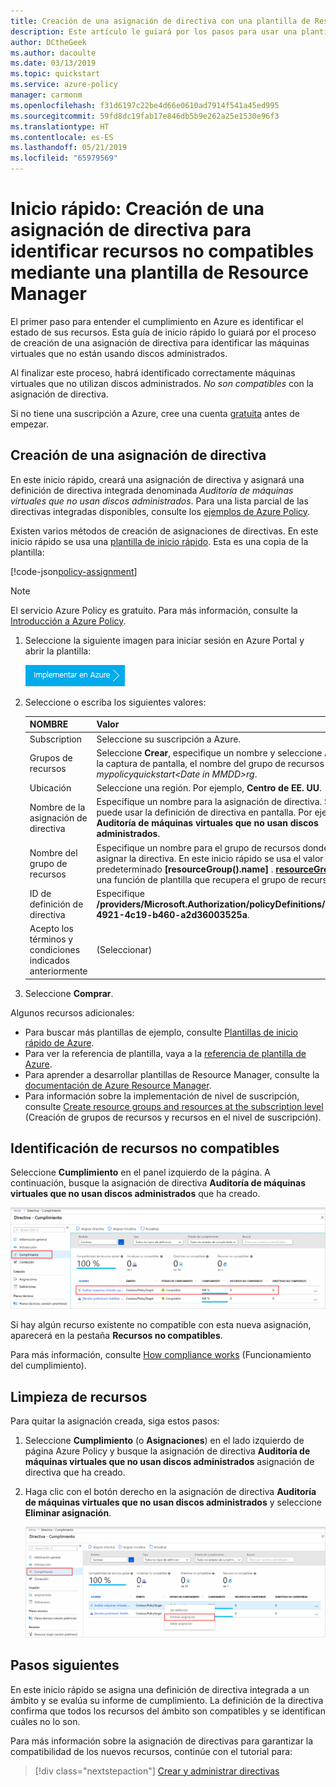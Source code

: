 ```yaml
---
title: Creación de una asignación de directiva con una plantilla de Resource Manager
description: Este artículo le guiará por los pasos para usar una plantilla de Resource Manager para crear una asignación de directiva para identificar recursos no compatibles.
author: DCtheGeek
ms.author: dacoulte
ms.date: 03/13/2019
ms.topic: quickstart
ms.service: azure-policy
manager: carmonm
ms.openlocfilehash: f31d6197c22be4d66e0610ad7914f541a45ed995
ms.sourcegitcommit: 59fd8dc19fab17e846db5b9e262a25e1530e96f3
ms.translationtype: HT
ms.contentlocale: es-ES
ms.lasthandoff: 05/21/2019
ms.locfileid: "65979569"
---
```

# <a name="quickstart-create-a-policy-assignment-to-identify-non-compliant-resources-by-using-a-resource-manager-template"></a>Inicio rápido: Creación de una asignación de directiva para identificar recursos no compatibles mediante una plantilla de Resource Manager

El primer paso para entender el cumplimiento en Azure es identificar el estado de sus recursos.
Esta guía de inicio rápido lo guiará por el proceso de creación de una asignación de directiva para identificar las máquinas virtuales que no están usando discos administrados.

Al finalizar este proceso, habrá identificado correctamente máquinas virtuales que no utilizan discos administrados. *No son compatibles* con la asignación de directiva.

Si no tiene una suscripción a Azure, cree una cuenta [gratuita](https://azure.microsoft.com/free/) antes de empezar.

## <a name="create-a-policy-assignment"></a>Creación de una asignación de directiva

En este inicio rápido, creará una asignación de directiva y asignará una definición de directiva integrada denominada *Auditoría de máquinas virtuales que no usan discos administrados*. Para una lista parcial de las directivas integradas disponibles, consulte los [ejemplos de Azure Policy](./samples/index.md).

Existen varios métodos de creación de asignaciones de directivas. En este inicio rápido se usa una [plantilla de inicio rápido](https://azure.microsoft.com/resources/templates/101-azurepolicy-assign-builtinpolicy-resourcegroup/).
Esta es una copia de la plantilla:

[!code-json[policy-assignment](~/quickstart-templates/101-azurepolicy-assign-builtinpolicy-resourcegroup/azuredeploy.json)]

> [!NOTE]
> El servicio Azure Policy es gratuito.  Para más información, consulte la [Introducción a Azure Policy](./overview.md).

1. Seleccione la siguiente imagen para iniciar sesión en Azure Portal y abrir la plantilla:

   [![Implementación de la plantilla en Azure](./media/assign-policy-template/deploy-to-azure.png)](https://portal.azure.com/#create/Microsoft.Template/uri/https%3A%2F%2Fraw.githubusercontent.com%2FAzure%2Fazure-quickstart-templates%2Fmaster%2F101-azurepolicy-assign-builtinpolicy-resourcegroup%2Fazuredeploy.json)

1. Seleccione o escriba los siguientes valores:

   | NOMBRE | Valor |
   |------|-------|
   | Subscription | Seleccione su suscripción a Azure. |
   | Grupos de recursos | Seleccione **Crear**, especifique un nombre y seleccione **Aceptar**. En la captura de pantalla, el nombre del grupo de recursos es *mypolicyquickstart\<Date in MMDD>rg*. |
   | Ubicación | Seleccione una región. Por ejemplo, **Centro de EE. UU**. |
   | Nombre de la asignación de directiva | Especifique un nombre para la asignación de directiva. Si lo desea, puede usar la definición de directiva en pantalla. Por ejemplo, **Auditoría de máquinas virtuales que no usan discos administrados**. |
   | Nombre del grupo de recursos | Especifique un nombre para el grupo de recursos donde desea asignar la directiva. En este inicio rápido se usa el valor predeterminado **[resourceGroup().name]** . **[resourceGroup()](../../azure-resource-manager/resource-group-template-functions-resource.md#resourcegroup)** es una función de plantilla que recupera el grupo de recursos. |
   | ID de definición de directiva | Especifique **/providers/Microsoft.Authorization/policyDefinitions/0a914e76-4921-4c19-b460-a2d36003525a**. |
   | Acepto los términos y condiciones indicados anteriormente | (Seleccionar) |

1. Seleccione **Comprar**.

Algunos recursos adicionales:

- Para buscar más plantillas de ejemplo, consulte [Plantillas de inicio rápido de Azure](https://azure.microsoft.com/resources/templates/?resourceType=Microsoft.Authorization&pageNumber=1&sort=Popular).
- Para ver la referencia de plantilla, vaya a la [referencia de plantilla de Azure](/azure/templates/microsoft.authorization/allversions).
- Para aprender a desarrollar plantillas de Resource Manager, consulte la [documentación de Azure Resource Manager](/azure/azure-resource-manager/).
- Para información sobre la implementación de nivel de suscripción, consulte [Create resource groups and resources at the subscription level](../../azure-resource-manager/deploy-to-subscription.md) (Creación de grupos de recursos y recursos en el nivel de suscripción).

## <a name="identify-non-compliant-resources"></a>Identificación de recursos no compatibles

Seleccione **Cumplimiento** en el panel izquierdo de la página. A continuación, busque la asignación de directiva **Auditoría de máquinas virtuales que no usan discos administrados** que ha creado.

![Página de información general del cumplimiento de directivas](./media/assign-policy-template/policy-compliance.png)

Si hay algún recurso existente no compatible con esta nueva asignación, aparecerá en la pestaña **Recursos no compatibles**.

Para más información, consulte [How compliance works](./how-to/get-compliance-data.md#how-compliance-works) (Funcionamiento del cumplimiento).

## <a name="clean-up-resources"></a>Limpieza de recursos

Para quitar la asignación creada, siga estos pasos:

1. Seleccione **Cumplimiento** (o **Asignaciones**) en el lado izquierdo de página Azure Policy y busque la asignación de directiva **Auditoría de máquinas virtuales que no usan discos administrados** asignación de directiva que ha creado.

1. Haga clic con el botón derecho en la asignación de directiva **Auditoría de máquinas virtuales que no usan discos administrados** y seleccione **Eliminar asignación**.

   ![Eliminación de una asignación de la página de información general de cumplimiento](./media/assign-policy-template/delete-assignment.png)

## <a name="next-steps"></a>Pasos siguientes

En este inicio rápido se asigna una definición de directiva integrada a un ámbito y se evalúa su informe de cumplimiento. La definición de la directiva confirma que todos los recursos del ámbito son compatibles y se identifican cuáles no lo son.

Para más información sobre la asignación de directivas para garantizar la compatibilidad de los nuevos recursos, continúe con el tutorial para:

> [!div class="nextstepaction"]
> [Crear y administrar directivas](./tutorials/create-and-manage.md)